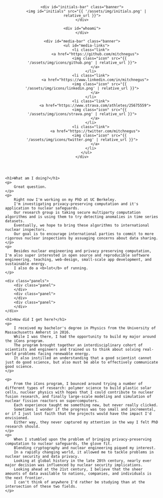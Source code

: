 <header id="lander">

	<div id="initials-bar" class="banner">
		<img id="initials" src="{{ '/assets/img/initials.png' | relative_url }}">
	</div>

	<div id="whoami">
	</div>

	<div id="media-bar" class="banner">
		<ul id="media-links">
			<li class="link">
				<a href="https://github.com/mitchnegus">
					<img class="icon" src="{{ '/assets/img/icons/github.png' | relative_url }}">
				</a>
			</li>
			<li class="link">
				<a href="https://www.linkedin.com/in/mitchnegus">
					<img class="icon" src="{{ '/assets/img/icons/linkedin.png' | relative_url }}">
				</a>
			</li>
			<li class="link">
				<a href="https://www.strava.com/athletes/25675559">
					<img class="icon" src="{{ '/assets/img/icons/strava.png' | relative_url }}">
				</a>
			</li>
			<li class="link">
				<a href="https://twitter.com/mitchnegus">
					<img class="icon" src="{{ '/assets/img/icons/twitter.png' | relative_url }}">
				</a>
			</li>
		</ul>
	</div>
</header>

<main>

	<h1>What am I doing?</h1>
	<p>
		Great question.
	</p>
	<p>
		Right now I'm working on my PhD at UC Berkeley.
		I'm investigating privacy-preserving computation and it's application to nuclear safeguards.
		Our research group is taking secure multiparty computation algorithms and is using them to try detecting anomalies in time series datasets.
		Eventually, we hope to bring these algorithms to international nuclear inspectors.
		Our goal is to encourage international parties to commit to more rigorous nuclear inspections by assuaging concerns about data sharing. 
	</p>
	<p>
		Besides nuclear engineering and privacy preserving computation, I'm also super interested in open source and reproducible software engineering, teaching, web-design, small-scale app development, and sustainable energy.
		I also do a <b>lot</b> of running.
	</p>

	<div class="panels">
		<div class="panel">
		</div>
		<div class="panel">
		</div>
		<div class="panel">
		</div>
	</div>

	<h1>How did I get here?</h1>
	<p>
		I received my bachelor's degree in Physics from the University of Massachusetts Amherst in 2016.
		While I was there, I had the opportunity to build my major around the iCons program.
		The program brought together an interdisciplinary cohort of scientists and engineers and trained us to think about solving real-world problems facing renewable energy.
		It also instilled an understanding that a good scientist cannot just do good science, but also must be able to effectively communicate good science.
	</p>

	<p>
		From the iCons program, I bounced around trying a number of different types of research: polymer science to build plastic solar cells, nuclear physics with hopes that I could contribute to nuclear fusion research, and finally large-scale modeling and simulation of nuclear fission reactors on supercomputers.
		Each experience taught me something new, but never really clicked.
		Sometimes I wonder if the progress was too small and incremental, or if I just lost faith that the projects would have the impact I'd envisioned.
		Either way, they never captured my attention in the way I felt PhD research should.
	</p>
	<p>
		When I stumbled upon the problem of bringing privacy-preserving computation to nuclear safeguards, the glove fit.
		Blending cryptography and nuclear engineering piqued my interest. 
		In a rapidly changing world, it allowed me to tackle problems in nuclear security and data privacy.
		Looking at global history in the late 20th century, nearly ever major decision was influenced by nuclear security implications.
		Looking ahead at the 21st century, I believe that the sheer amounts of data available to nations, companies, and individuals is the next frontier.
		I can't think of anywhere I'd rather be studying than at the intersection of these two fields.
	</p>

</main>
